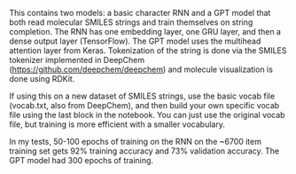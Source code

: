This contains two models: a basic character RNN and a GPT model that both read molecular SMILES strings and train
themselves on string completion. The RNN has one embedding layer, one GRU layer, and then a dense output layer 
(TensorFlow). The GPT model uses the multihead attention layer from Keras. Tokenization of the string is done 
via the SMILES tokenizer implemented in DeepChem (https://github.com/deepchem/deepchem) and molecule visualization 
is done using RDKit.

If using this on a new dataset of SMILES strings, use the basic vocab file (vocab.txt, also from DeepChem), and 
then build your own specific vocab file using the last block in the notebook. You can just use the original
vocab file, but training is more efficient with a smaller vocabulary.

In my tests, 50-100 epochs of training on the RNN on the ~6700 item training set gets 92% training accuracy and 73% validation 
accuracy. The GPT model had 300 epochs of training.
